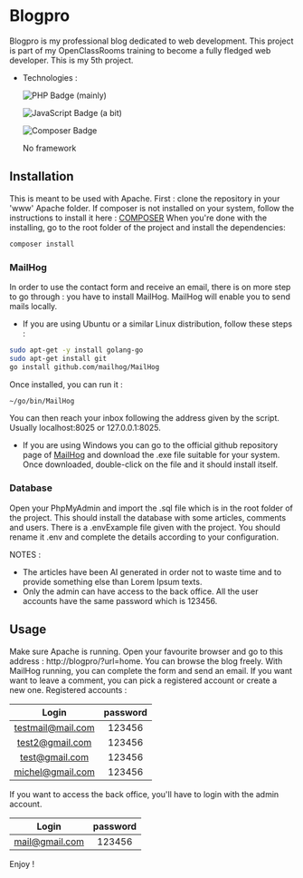 # Blogpro

Blogpro is my professional blog dedicated to web development. This project is part of my OpenClassRooms training to become a fully fledged web developer. This is my 5th project.
- Technologies :
  
  ![PHP Badge](https://img.shields.io/badge/PHP-777BB4?logo=php&logoColor=fff&style=plastic) (mainly)

  ![JavaScript Badge](https://img.shields.io/badge/JavaScript-F7DF1E?logo=javascript&logoColor=000&style=plastic) (a bit)

  ![Composer Badge](https://img.shields.io/badge/Composer-885630?logo=composer&logoColor=fff&style=plastic)

  No framework

## Installation

This is meant to be used with Apache.
First : clone the repository in your 'www' Apache folder.
If composer is not installed on your system, follow the instructions to install it here : [COMPOSER](https://getcomposer.org/doc/00-intro.md)
When you're done with the installing, go to the root folder of the project and install the dependencies:

```bash
composer install
```
### MailHog
In order to use the contact form and receive an email, there is on more step to go through : you have to install MailHog. MailHog will enable you to send mails locally.
- If you are using Ubuntu or a similar Linux distribution, follow these steps :
```bash
sudo apt-get -y install golang-go
sudo apt-get install git
go install github.com/mailhog/MailHog
```
Once installed, you can run it :
```bash
~/go/bin/MailHog
```
You can then reach your inbox following the address given by the script. Usually localhost:8025 or  127.0.0.1:8025.

- If you are using Windows you can go to the official github repository page of [MailHog](https://github.com/mailhog/MailHog/releases) and download the .exe file suitable for your system. Once downloaded, double-click on the file and it should install itself.

### Database
Open your PhpMyAdmin and import the .sql file which is in the root folder of the project. This should install the database with some articles, comments and users.
There is a .envExample file given with the project. You should rename it .env and complete the details according to your configuration.

NOTES :
- The articles have been AI generated in order not to waste time and to provide something else than Lorem Ipsum texts.
- Only the admin can have access to the back office. All the user accounts have the same password which is 123456.

## Usage
Make sure Apache is running. Open your favourite browser and go to this address : http://blogpro/?url=home.
You can browse the blog freely. With MailHog running, you can complete the form and send an email.
If you want want to leave a comment, you can pick a registered account or create a new one.
Registered accounts :

 Login             | password 
:-----------------:|:--------:
 testmail@mail.com | 123456   
 test2@gmail.com   | 123456   
 test@gmail.com    | 123456   
 michel@gmail.com  | 123456  



If you want to access the back office, you'll have to login with the admin account.

 Login             | password 
:-----------------:|:--------:
 mail@gmail.com     | 123456   


Enjoy !
